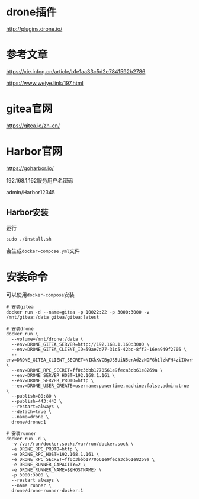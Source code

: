 # drone插件
http://plugins.drone.io/
# 参考文章
https://xie.infoq.cn/article/b1e1aa33c5d2e7841592b2786

https://www.weiye.link/197.html

# gitea官网

https://gitea.io/zh-cn/

# Harbor官网

https://goharbor.io/

192.168.1.162服务用户名密码

admin/Harbor12345

## Harbor安装

运行
```shell
sudo ./install.sh
```
会生成`docker-compose.yml`文件

# 安装命令

可以使用`docker-compose`安装
```shell script
# 安装gitea
docker run -d --name=gitea -p 10022:22 -p 3000:3000 -v /mnt/gitea:/data gitea/gitea:latest

# 安装drone
docker run \
  --volume=/mnt/drone:/data \
  --env=DRONE_GITEA_SERVER=http://192.168.1.160:3000 \
  --env=DRONE_GITEA_CLIENT_ID=59ae7d77-31c5-42bc-8ff2-16ea949f2705 \
  --env=DRONE_GITEA_CLIENT_SECRET=NIKkKVCBgJS5UiN5erAd2zNOFGh1lzkFH4ziIOwrHxQ= \
  --env=DRONE_RPC_SECRET=ff0c3bbb1770561e9feca3cb61e8269a \
  --env=DRONE_SERVER_HOST=192.168.1.161 \
  --env=DRONE_SERVER_PROTO=http \
  --env=DRONE_USER_CREATE=username:powertime,machine:false,admin:true \
  --publish=80:80 \
  --publish=443:443 \
  --restart=always \
  --detach=true \
  --name=drone \
  drone/drone:1
  
# 安装runner 
docker run -d \
  -v /var/run/docker.sock:/var/run/docker.sock \
  -e DRONE_RPC_PROTO=http \
  -e DRONE_RPC_HOST=192.168.1.161 \
  -e DRONE_RPC_SECRET=ff0c3bbb1770561e9feca3cb61e8269a \
  -e DRONE_RUNNER_CAPACITY=2 \
  -e DRONE_RUNNER_NAME=${HOSTNAME} \
  -p 3000:3000 \
  --restart always \
  --name runner \
  drone/drone-runner-docker:1
```